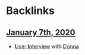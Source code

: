 
# Backlinks
## [January 7th, 2020](<January 7th, 2020.md>)
- [User Interview](<User Interview.md>) with [Donna](<Donna.md>)

